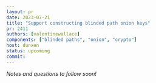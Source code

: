 ```yaml
---
layout: pr
date: 2023-07-21
title: "Support constructing blinded path onion keys"
pr: 2411
authors: [valentinewallace]
components: ["blinded paths", "onion", "crypto"]
host: dunxen
status: upcoming
commit:
---
```


_Notes and questions to follow soon!_

<!--
## Notes

* In general for each hop in a route a sender wishes to construct, they need to create a shared secret for each, including the final node.
  The sender already knows the the public keys of all the hops (it's their node IDs), and generates a random `sessionkey` (`session_priv` in LDK)
  which is used as the ephemeral private key for the first hop `ek_1` in the route. Multiplying by the `secp256k1` generator point, the ephemeral public
  key, `epk_1` is derived. ECDH is then used to compute a shared secret, `ss_1`, and iteratively continues generating ephemeral keys and shared secrets
  using a blinding factor as described in [BOLT 9](https://github.com/lightning/bolts/blob/7f53a3e46ed59f19463447d5fa63b3e484c708a5/04-onion-routing.md?plain=1#L715).

## Questions
1. Did you review the PR? [Concept ACK, approach ACK, tested ACK, or NACK](https://github.com/lightningdevkit/rust-lightning/blob/master/CONTRIBUTING.md#peer-review)?
-->